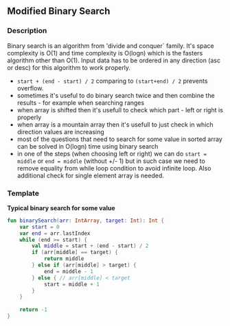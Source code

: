 ## Modified Binary Search

### Description
Binary search is an algorithm from 'divide and conquer` family. It's space complexity is O(1) and time complexity is O(logn) which is the fasters algorithm other than O(1). Input data has to be ordered in any direction (asc or desc) for this algorithm to work properly.

- `start + (end - start) / 2` comparing to `(start+end) / 2` prevents overflow.
- sometimes it's useful to do binary search twice and then combine the results - for example when searching ranges
- when array is shifted then it's usefull to check which part - left or right is properly 
- when array is a mountain array then it's usefull to just check in which direction values are increasing
- most of the questions that need to search for some value in sorted array can be solved in O(logn) time using binary search
- in one of the steps (when choosing left or right) we can do `start = middle` or `end = middle` (without +/- 1) but in such case we need to remove equality from while loop condition to avoid infinite loop. Also additional check for single element array is needed.

### Template

**Typical binary search for some value**
```kotlin
fun binarySearch(arr: IntArray, target: Int): Int {
    var start = 0
    var end = arr.lastIndex
    while (end >= start) {
        val middle = start + (end - start) / 2
        if (arr[middle] == target) {
            return middle
        } else if (arr[middle] > target) {
            end = middle - 1
        } else { // arr[middle] < target
            start = middle + 1
        }
    }
    
    return -1
}
```
